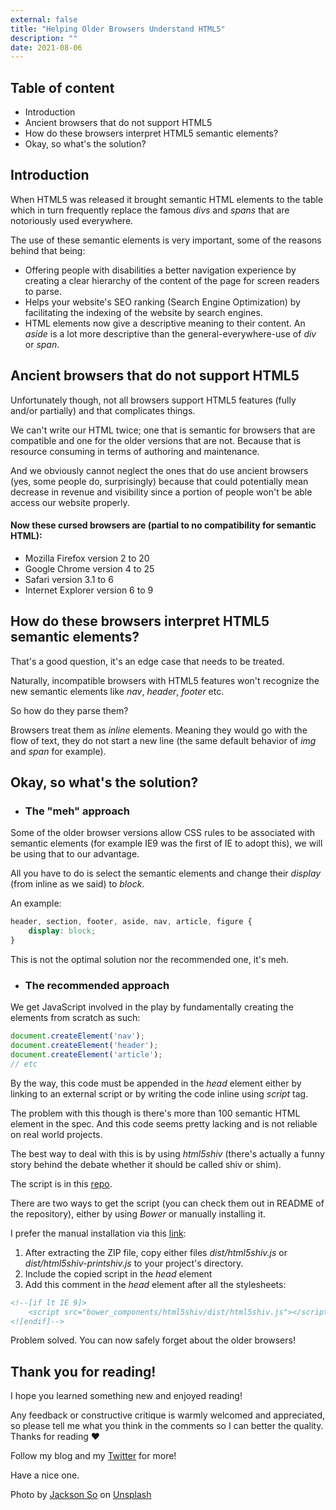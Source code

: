 ```yaml
---
external: false
title: "Helping Older Browsers Understand HTML5"
description: ""
date: 2021-08-06
---
```


## Table of content

- Introduction
- Ancient browsers that do not support HTML5
- How do these browsers interpret HTML5 semantic elements?
- Okay, so what's the solution?


## Introduction

When HTML5 was released it brought semantic HTML elements to the table which in turn frequently replace the famous *divs* and *spans* that are notoriously used everywhere.

The use of these semantic elements is very important, some of the reasons behind that being:

- Offering people with disabilities a better navigation experience by creating a clear hierarchy of the content of the page for screen readers to parse.
- Helps your website's SEO ranking (Search Engine Optimization) by facilitating the indexing of the website by search engines.
- HTML elements now give a descriptive meaning to their content. An *aside* is a lot more descriptive than the general-everywhere-use of *div* or *span*.


## Ancient browsers that do not support HTML5

Unfortunately though, not all browsers support HTML5 features (fully and/or partially) and that complicates things.

We can't write our HTML twice; one that is semantic for browsers that are compatible and one for the older versions that are not. Because that is resource consuming in terms of authoring and maintenance.

And we obviously cannot neglect the ones that do use ancient browsers (yes, some people do, surprisingly) because that could potentially mean decrease in revenue and visibility since a portion of people won't be able access our website properly.

#### Now these cursed browsers are (partial to no compatibility for semantic HTML):

- Mozilla Firefox version 2 to 20
- Google Chrome version 4 to 25
- Safari version 3.1 to 6
- Internet Explorer version 6 to 9
  

## How do these browsers interpret HTML5 semantic elements?

That's a good question, it's an edge case that needs to be treated.

Naturally, incompatible browsers with HTML5 features won't recognize the new semantic elements like *nav*, *header*, *footer* etc.

So how do they parse them?

Browsers treat them as *inline* elements. Meaning they would go with the flow of text, they do not start a new line (the same default behavior of *img* and *span* for example).



## Okay, so what's the solution?

- ### The "meh" approach

Some of the older browser versions allow CSS rules to be associated with semantic elements (for example IE9 was the first of IE to adopt this), we will be using that to our advantage.

All you have to do is select the semantic elements and change their *display* (from inline as we said) to *block*.

An example: 

```css
header, section, footer, aside, nav, article, figure {
    display: block; 
}
```

This is not the optimal solution nor the recommended one, it's meh.


- ### The recommended approach

We get JavaScript involved in the play by fundamentally creating the elements from scratch as such:

```javascript
document.createElement('nav');
document.createElement('header');
document.createElement('article');
// etc
``` 

By the way, this code must be appended in the *head* element either by linking to an external script or by writing the code inline using *script* tag.

The problem with this though is there's more than 100 semantic HTML element in the spec. And this code seems pretty lacking and is not reliable on real world projects.

The best way to deal with this is by using *html5shiv* (there's actually a funny story behind the debate whether it should be called shiv or shim).

The script is in this [repo](https://github.com/aFarkas/html5shiv).

There are two ways to get the script (you can check them out in README of the repository), either by using *Bower* or manually installing it.

I prefer the manual installation via this [link](https://github.com/aFarkas/html5shiv/archive/master.zip):

1. After extracting the ZIP file, copy either files *dist/html5shiv.js* or *dist/html5shiv-printshiv.js* to your project's directory.
2. Include the copied script in the *head* element
3. Add this comment in the *head* element after all the stylesheets:


```html
<!--[if lt IE 9]>
	<script src="bower_components/html5shiv/dist/html5shiv.js"></script>
<![endif]-->

``` 

Problem solved. You can now safely forget about the older browsers!


## Thank you for reading!

I hope you learned something new and enjoyed reading!

Any feedback or constructive critique is warmly welcomed and appreciated, so please tell me what you think in the comments so I can better the quality. Thanks for reading ❤️

Follow my blog and my [Twitter](https://twitter.com/yamanidev) for more!

Have a nice one.

Photo by <a href="https://unsplash.com/@jacksonsophat?utm_source=unsplash&utm_medium=referral&utm_content=creditCopyText">Jackson So</a> on <a href="https://unsplash.com/s/photos/html?utm_source=unsplash&utm_medium=referral&utm_content=creditCopyText">Unsplash</a>
  





 


